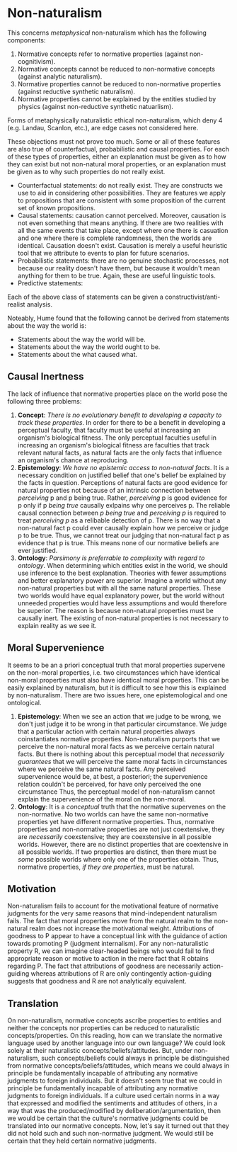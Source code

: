 # Non-naturalism

This concerns *metaphysical* non-naturalism which has the following components:

1. Normative concepts refer to normative properties (against non-cognitivism).
2. Normative concepts cannot be reduced to non-normative concepts (against analytic naturalism).
3. Normative properties cannot be reduced to non-normative properties (against reductive synthetic naturalism).
4. Normative properties cannot be explained by the entities studied by physics (against non-reductive synthetic natuarlism).

Forms of metaphysically naturalistic ethical non-naturalism, which deny 4 (e.g. Landau, Scanlon, etc.), are edge cases not considered here.

These objections must not prove too much. Some or all of these features are also true of counterfactual, probabilistic and causal properties. For each of these types of properties, either an explanation must be given as to how they can exist but not non-natural moral properties, or an explanation must be given as to why such properties do not really exist.

- Counterfactual statements: do not really exist. They are constructs we use to aid in considering other possibilities. They are features we apply to propositions that are consistent with some proposition of the current set of known propositions.
- Causal statements: causation cannot perceived. Moreover, causation is not even something that means anything. If there are two realities with all the same events that take place, except where one there is casuation and one where there is complete randomness, then the worlds are identical. Causation doesn't exist. Causation is merely a useful heuristic tool that we attribute to events to plan for future scenarios.
- Probabilistic statements: there are no genuine stochastic processes, not because our reality doesn't have them, but because it wouldn't mean anything for them to be true. Again, these are useful linguistic tools.
- Predictive statements:

Each of the above class of statements can be given a constructivist/anti-realist analysis.

Noteably, Hume found that the following cannot be derived from statements about the way the world is:
- Statements about the way the world will be.
- Statements about the way the world ought to be.
- Statements about the what caused what.

## Causal Inertness

The lack of influence that normative properties place on the world pose the following three problems:

1. **Concept**: _There is no evolutionary benefit to developing a capacity to track these properties_. In order for there to be a benefit in developing a perceptual faculty, that faculty must be useful at increasing an organism's biological fitness. The only perceptual faculties useful in increasing an organism's biological fitness are faculties that track relevant natural facts, as natural facts are the only facts that influence an organism's chance at reproducing. 
2. **Epistemology**: _We have no epistemic access to non-natural facts_. It is a necessary condition on justified belief that one's belief be explained by the facts in question. Perceptions of natural facts are good evidence for natural properties not because of an intrinsic connection between *perceiving* p and p being true. Rather, *perceiving* p is good evidence for p only if p *being true* causally exlpains why one perceives p. The reliable causal connection between *p being true* and *perceiving p* is required to treat *perceiving p* as a relibable detection of p. There is no way that a non-natural fact p could ever causally explain how we perceive or judge p to be true. Thus, we cannot treat our judging that non-natural fact p as evidence that p is true. This means none of our normative beliefs are ever justified.
3. **Ontology**: _Parsimony is preferrable to complexity with regard to ontology_. When determining which entities exist in the world, we should use inference to the best explanation. Theories with fewer assumptions and better explanatory power are superior. Imagine a world without any non-natural properties but with all the same natural properties. These two worlds would have equal explanatory power, but the world without unneeded properties would have less assumptions and would therefore be superior. The reason is because non-natural properties must be causally inert. The existing of non-natural properties is not necessary to explain reality as we see it.

## Moral Supervenience

It seems to be an a priori conceptual truth that moral properties supervene on the non-moral properties, i.e. two circumstances which have identical non-moral properties must also have identical moral properties. This can be easily explained by naturalism, but it is difficult to see how this is explained by non-naturalism. There are two issues here, one epistemological and one ontological.

1. **Epistemology**: When we see an action that we judge to be wrong, we don't just judge it to be wrong in that particular circumstance. We judge that a particular action with certain natural properties always coinstantiates normative properties. Non-naturalism purports that we perceive the non-natural moral facts as we perceive certain natural facts. But there is nothing about this perceptual model that *necessarily guarantees* that we will perceive the same moral facts in circumstances where we perceive the same natural facts. Any perceived supervenience would be, at best, a posteriori; the supervenience relation couldn't be perceived, for have only perceived the one circumstance Thus, the perceptual model of non-naturalism cannot explain the supervenience of the moral on the non-moral.
2. **Ontology**: It is a *conceptual* truth that the normative supervenes on the non-normative. No two worlds can have the same non-normative properties yet have different normative properties. Thus, normative properties and non-normative properties are not just coextensive, they are *necessarily* coexstensive; they are coexstensive in all possible worlds. However, there are no distinct properties that are coextensive in all possible worlds. If two properties are distinct, then there must be *some* possible worlds where only one of the properties obtain. Thus, normative properties, *if they are properties*, must be natural.

## Motivation

Non-naturalism fails to account for the motivational feature of normative judgments for the very same reasons that mind-independent naturalism fails. The fact that moral properties move from the natural realm to the non-natural realm does not increase the motivational weight. Attributions of goodness to P appear to have a conceptual link with the guidance of action towards promoting P (judgment internalism). For any non-naturalistic property R, we can imagine clear-headed beings who would fail to find appropriate reason or motive to action in the mere fact that R obtains regarding P. The fact that attributions of goodness are necessarily action-guiding whereas attributions of R are only contingently action-guiding suggests that goodness and R are not analytically equivalent. 

## Translation

On non-naturalism, normative concepts ascribe properties to entities and neither the concepts nor properties can be reduced to naturalistic concepts/properties. On this reading, how can we translate the normative language used by another language into our own language? We could look solely at their naturalistic concepts/beliefs/attitudes. But, under non-naturalism, such concepts/beliefs could always in principle be distinguished from normative concepts/beliefs/attitudes, which means we could always in principle be fundamentally incapable of attributing any normative judgments to foreign individuals. But it doesn't seem true that we could in principle be fundamentally incapable of attributing any normative judgments to foreign individuals. If a culture used certain norms in a way that expressed and modified the sentiments and attitudes of others, in a way that was the produced/modified by deliberation/argumentation, then we would be certain that the culture's normative judgments could be translated into our normative concepts. Now, let's say it turned out that they did not hold such and such non-normative judgment. We would still be certain that they held certain normative judgments.
